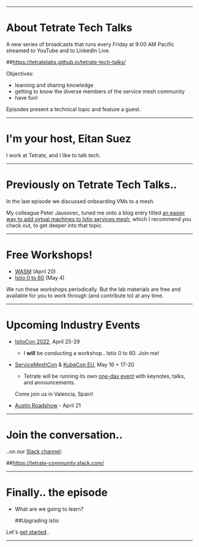 
---
# About Tetrate Tech Talks

A new series of broadcasts that runs every Friday at 9:00 AM Pacific
  streamed to YouTube and to LinkedIn Live.

##https://tetratelabs.github.io/tetrate-tech-talks/

Objectives:

- learning and sharing knowledge
- getting to know the diverse members of the service mesh community
- have fun!

Episodes present a technical topic and feature a guest.

---
# I'm your host, Eitan Suez

I work at Tetrate, and I like to talk tech.

---
# Previously on Tetrate Tech Talks..

In the last episode we discussed onboarding VMs to a mesh.

My colleague Peter Jausovec, tuned me onto a blog entry titled [an easier way to add virtual machines to Istio services mesh](https://istio.io/latest/blog/2021/simple-vms/), which I recommend you check out, to get deeper into that topic.

---
# Free Workshops!

- [WASM](https://tetratelabs.github.io/wasm-workshop/) (April 20)
- [Istio 0 to 60](https://tetratelabs.github.io/istio-0to60/) (May 4)

We run these workshops periodically.  But the lab materials are free and available for you to work through (and contribute to) at any time.

---
# Upcoming Industry Events

- [IstioCon 2022](https://events.istio.io/istiocon-2022/), April 25-29

    - I **will** be conducting a workshop.. Istio 0 to 60. Join me!

- [ServiceMeshCon](https://events.linuxfoundation.org/servicemeshcon-europe/) & [KubeCon EU](https://events.linuxfoundation.org/kubecon-cloudnativecon-europe/), May 16 + 17-20

    - Tetrate will be running its own [one-day event](https://www.tetrate.io/event/tetrate-envoy-and-service-mesh-immersion-day/) with keynotes, talks, and announcements.

    Come join us in Valencia, Spain!

- [Austin Roadshow](https://www.eventbrite.com/e/tetrates-austin-roadshow-tickets-313862710817) - April 21

---
# Join the conversation..

..on our [Slack channel](https://tetrate-community.slack.com/):

##https://tetrate-community.slack.com/

---
# Finally.. the episode

- What are we going to learn?

    ##Upgrading Istio

Let's [get started](../demo)..


---